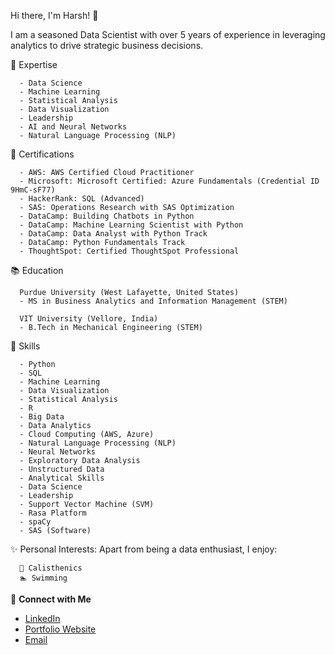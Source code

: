 Hi there, I'm Harsh! 👋

I am a seasoned Data Scientist with over 5 years of experience in leveraging analytics to drive strategic business decisions.

🧠 Expertise

      - Data Science
      - Machine Learning
      - Statistical Analysis
      - Data Visualization
      - Leadership
      - AI and Neural Networks
      - Natural Language Processing (NLP)


📜 Certifications

      - AWS: AWS Certified Cloud Practitioner
      - Microsoft: Microsoft Certified: Azure Fundamentals (Credential ID 9HmC-sF77)
      - HackerRank: SQL (Advanced)
      - SAS: Operations Research with SAS Optimization
      - DataCamp: Building Chatbots in Python
      - DataCamp: Machine Learning Scientist with Python
      - DataCamp: Data Analyst with Python Track
      - DataCamp: Python Fundamentals Track
      - ThoughtSpot: Certified ThoughtSpot Professional


📚 Education

      Purdue University (West Lafayette, United States)
      - MS in Business Analytics and Information Management (STEM)

      VIT University (Vellore, India)
      - B.Tech in Mechanical Engineering (STEM)


🌟 Skills

      - Python
      - SQL
      - Machine Learning
      - Data Visualization
      - Statistical Analysis
      - R
      - Big Data
      - Data Analytics
      - Cloud Computing (AWS, Azure)
      - Natural Language Processing (NLP)
      - Neural Networks
      - Exploratory Data Analysis
      - Unstructured Data
      - Analytical Skills
      - Data Science
      - Leadership
      - Support Vector Machine (SVM)
      - Rasa Platform
      - spaCy
      - SAS (Software)


✨ Personal Interests: Apart from being a data enthusiast, I enjoy:

      💪 Calisthenics
      🏊 Swimming


🔗 **Connect with Me**

- [LinkedIn](https://www.linkedin.com/in/harshraj-jadeja/)
- [Portfolio Website](https://harshrajjadeja13.wixsite.com/hjadeja)
- [Email](mailto:harshrajjadeja13@gmail.com)
